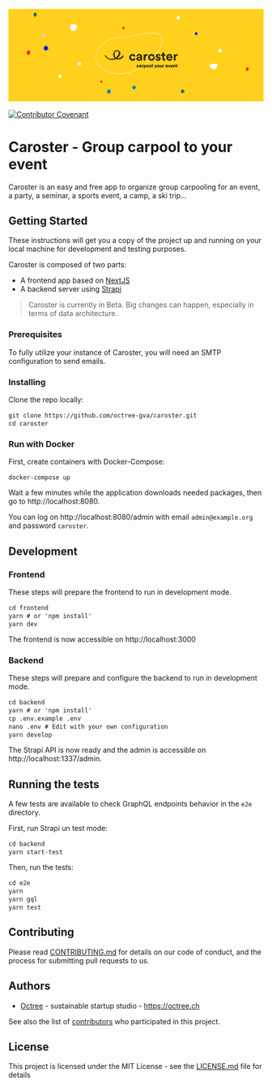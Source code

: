 ![Caroster](./banner.jpg)

[![Contributor Covenant](https://img.shields.io/badge/Contributor%20Covenant-2.1-4baaaa.svg)](code_of_conduct.md)

# Caroster - Group carpool to your event

Caroster is an easy and free app to organize group carpooling for an event, a party, a seminar, a sports event, a camp, a ski trip…

## Getting Started

These instructions will get you a copy of the project up and running on your local machine for development and testing purposes.

Caroster is composed of two parts:

- A frontend app based on [NextJS](https://nextjs.org/)
- A backend server using [Strapi](https://strapi.io/)

> Caroster is currently in Beta. Big changes can happen, especially in terms of data architecture.

### Prerequisites

To fully utilize your instance of Caroster, you will need an SMTP configuration to send emails.

### Installing

Clone the repo locally:

```shell
git clone https://github.com/octree-gva/caroster.git
cd caroster
```

### Run with Docker

First, create containers with Docker-Compose:

```shell
docker-compose up
```

Wait a few minutes while the application downloads needed packages,
then go to http://localhost:8080.

You can log on http://localhost:8080/admin with email `admin@example.org`
and password `caroster`.

## Development

### Frontend

These steps will prepare the frontend to run in development mode.

```shell
cd frontend
yarn # or 'npm install'
yarn dev
```

The frontend is now accessible on http://localhost:3000

### Backend

These steps will prepare and configure the backend to run in development mode.

```shell
cd backend
yarn # or 'npm install'
cp .env.example .env
nano .env # Edit with your own configuration
yarn develop
```

The Strapi API is now ready and the admin is accessible on http://localhost:1337/admin.

## Running the tests

A few tests are available to check GraphQL endpoints behavior in the `e2e` directory.

First, run Strapi un test mode:

```shell
cd backend
yarn start-test
```

Then, run the tests:

```shell
cd e2e
yarn
yarn gql
yarn test
```

## Contributing

Please read [CONTRIBUTING.md](CONTRIBUTING.md) for details on our code of conduct, and the process for submitting pull requests to us.

## Authors

- [Octree](https://github.com/octree-gva) - sustainable startup studio - https://octree.ch

See also the list of [contributors](https://github.com/octree-gva/caroster/graphs/contributors) who participated in this project.

## License

This project is licensed under the MIT License - see the [LICENSE.md](LICENSE.md) file for details
